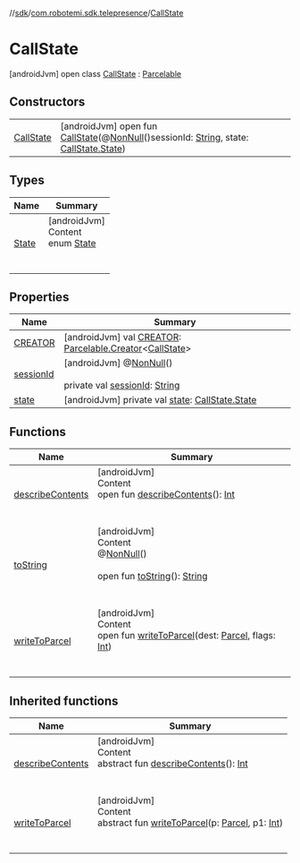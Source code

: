 //[sdk](../../../index.md)/[com.robotemi.sdk.telepresence](../index.md)/[CallState](index.md)



# CallState  
 [androidJvm] open class [CallState](index.md) : [Parcelable](https://developer.android.com/reference/kotlin/android/os/Parcelable.html)   


## Constructors  
  
| | |
|---|---|
| <a name="com.robotemi.sdk.telepresence/CallState/CallState/#java.lang.String#com.robotemi.sdk.telepresence.CallState.State/PointingToDeclaration/"></a>[CallState](-call-state.md)| <a name="com.robotemi.sdk.telepresence/CallState/CallState/#java.lang.String#com.robotemi.sdk.telepresence.CallState.State/PointingToDeclaration/"></a> [androidJvm] open fun [CallState](-call-state.md)(@[NonNull](https://developer.android.com/reference/kotlin/androidx/annotation/NonNull.html)()sessionId: [String](https://developer.android.com/reference/kotlin/java/lang/String.html), state: [CallState.State](-state/index.md))   <br>|


## Types  
  
|  Name |  Summary | 
|---|---|
| <a name="com.robotemi.sdk.telepresence/CallState.State///PointingToDeclaration/"></a>[State](-state/index.md)| <a name="com.robotemi.sdk.telepresence/CallState.State///PointingToDeclaration/"></a>[androidJvm]  <br>Content  <br>enum [State](-state/index.md)  <br><br><br>|


## Properties  
  
|  Name |  Summary | 
|---|---|
| <a name="com.robotemi.sdk.telepresence/CallState/CREATOR/#/PointingToDeclaration/"></a>[CREATOR](-c-r-e-a-t-o-r.md)| <a name="com.robotemi.sdk.telepresence/CallState/CREATOR/#/PointingToDeclaration/"></a> [androidJvm] val [CREATOR](-c-r-e-a-t-o-r.md): [Parcelable.Creator](https://developer.android.com/reference/kotlin/android/os/Parcelable.Creator.html)<[CallState](index.md)>   <br>|
| <a name="com.robotemi.sdk.telepresence/CallState/sessionId/#/PointingToDeclaration/"></a>[sessionId](session-id.md)| <a name="com.robotemi.sdk.telepresence/CallState/sessionId/#/PointingToDeclaration/"></a> [androidJvm] @[NonNull](https://developer.android.com/reference/kotlin/androidx/annotation/NonNull.html)()  <br>  <br>private val [sessionId](session-id.md): [String](https://developer.android.com/reference/kotlin/java/lang/String.html)   <br>|
| <a name="com.robotemi.sdk.telepresence/CallState/state/#/PointingToDeclaration/"></a>[state](state.md)| <a name="com.robotemi.sdk.telepresence/CallState/state/#/PointingToDeclaration/"></a> [androidJvm] private val [state](state.md): [CallState.State](-state/index.md)   <br>|


## Functions  
  
|  Name |  Summary | 
|---|---|
| <a name="com.robotemi.sdk.telepresence/CallState/describeContents/#/PointingToDeclaration/"></a>[describeContents](describe-contents.md)| <a name="com.robotemi.sdk.telepresence/CallState/describeContents/#/PointingToDeclaration/"></a>[androidJvm]  <br>Content  <br>open fun [describeContents](describe-contents.md)(): [Int](https://kotlinlang.org/api/latest/jvm/stdlib/kotlin/-int/index.html)  <br><br><br>|
| <a name="com.robotemi.sdk.telepresence/CallState/toString/#/PointingToDeclaration/"></a>[toString](to-string.md)| <a name="com.robotemi.sdk.telepresence/CallState/toString/#/PointingToDeclaration/"></a>[androidJvm]  <br>Content  <br>@[NonNull](https://developer.android.com/reference/kotlin/androidx/annotation/NonNull.html)()  <br>  <br>open fun [toString](to-string.md)(): [String](https://developer.android.com/reference/kotlin/java/lang/String.html)  <br><br><br>|
| <a name="com.robotemi.sdk.telepresence/CallState/writeToParcel/#android.os.Parcel#int/PointingToDeclaration/"></a>[writeToParcel](write-to-parcel.md)| <a name="com.robotemi.sdk.telepresence/CallState/writeToParcel/#android.os.Parcel#int/PointingToDeclaration/"></a>[androidJvm]  <br>Content  <br>open fun [writeToParcel](write-to-parcel.md)(dest: [Parcel](https://developer.android.com/reference/kotlin/android/os/Parcel.html), flags: [Int](https://kotlinlang.org/api/latest/jvm/stdlib/kotlin/-int/index.html))  <br><br><br>|


## Inherited functions  
  
|  Name |  Summary | 
|---|---|
| <a name="android.os/Parcelable/describeContents/#/PointingToDeclaration/"></a>[describeContents](../../com.robotemi.sdk.model/-recent-call-model/index.md#%5Bandroid.os%2FParcelable%2FdescribeContents%2F%23%2FPointingToDeclaration%2F%5D%2FFunctions%2F-2100633493)| <a name="android.os/Parcelable/describeContents/#/PointingToDeclaration/"></a>[androidJvm]  <br>Content  <br>abstract fun [describeContents](../../com.robotemi.sdk.model/-recent-call-model/index.md#%5Bandroid.os%2FParcelable%2FdescribeContents%2F%23%2FPointingToDeclaration%2F%5D%2FFunctions%2F-2100633493)(): [Int](https://kotlinlang.org/api/latest/jvm/stdlib/kotlin/-int/index.html)  <br><br><br>|
| <a name="android.os/Parcelable/writeToParcel/#android.os.Parcel#int/PointingToDeclaration/"></a>[writeToParcel](index.md#%5Bandroid.os%2FParcelable%2FwriteToParcel%2F%23android.os.Parcel%23int%2FPointingToDeclaration%2F%5D%2FFunctions%2F-2100633493)| <a name="android.os/Parcelable/writeToParcel/#android.os.Parcel#int/PointingToDeclaration/"></a>[androidJvm]  <br>Content  <br>abstract fun [writeToParcel](index.md#%5Bandroid.os%2FParcelable%2FwriteToParcel%2F%23android.os.Parcel%23int%2FPointingToDeclaration%2F%5D%2FFunctions%2F-2100633493)(p: [Parcel](https://developer.android.com/reference/kotlin/android/os/Parcel.html), p1: [Int](https://kotlinlang.org/api/latest/jvm/stdlib/kotlin/-int/index.html))  <br><br><br>|

